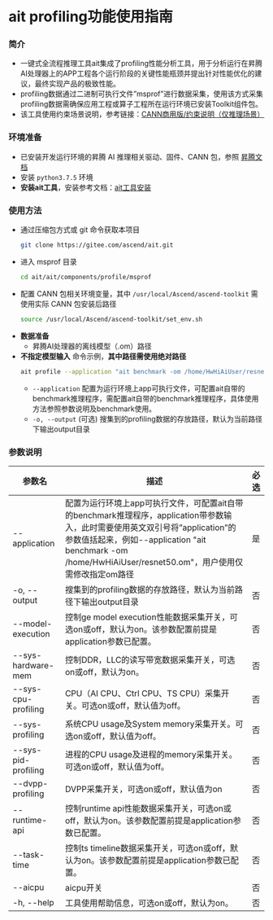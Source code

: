 # ait profiling功能使用指南

### 简介
- 一键式全流程推理工具ait集成了profiling性能分析工具，用于分析运行在昇腾AI处理器上的APP工程各个运行阶段的关键性能瓶颈并提出针对性能优化的建议，最终实现产品的极致性能。
- profiling数据通过二进制可执行文件”msprof”进行数据采集，使用该方式采集profiling数据需确保应用工程或算子工程所在运行环境已安装Toolkit组件包。
- 该工具使用约束场景说明，参考链接：[CANN商用版/约束说明（仅推理场景）](https://www.hiascend.com/document/detail/zh/canncommercial/60RC1/devtools/auxiliarydevtool/atlasaccuracy_16_0035.html)

### 环境准备
- 已安装开发运行环境的昇腾 AI 推理相关驱动、固件、CANN 包，参照 [昇腾文档](https://www.hiascend.com/zh/document)
- 安装 `python3.7.5` 环境
- **安装ait工具**，安装参考文档：[ait工具安装](https://gitee.com/ascend/ait/blob/master/ait/docs/install/README.md)

### 使用方法
- 通过压缩包方式或 git 命令获取本项目
  ```sh
  git clone https://gitee.com/ascend/ait.git
  ```
- 进入 msprof 目录
  ```sh
  cd ait/ait/components/profile/msprof
  ```
- 配置 CANN 包相关环境变量，其中 `/usr/local/Ascend/ascend-toolkit` 需使用实际 CANN 包安装后路径
  ```sh
  source /usr/local/Ascend/ascend-toolkit/set_env.sh
  ```
- **数据准备**
  - 昇腾AI处理器的离线模型（.om）路径
- **不指定模型输入** 命令示例，**其中路径需使用绝对路径**
  ```sh
  ait profile --application "ait benchmark -om /home/HwHiAiUser/resnet101_bs1.om" --output  /home/HwHiAiUser/result
  ```
  - `--application` 配置为运行环境上app可执行文件，可配置ait自带的benchmark推理程序，需配置ait自带的benchmark推理程序，具体使用方法参照参数说明及benchmark使用。
  - `-o, --output` (可选) 搜集到的profiling数据的存放路径，默认为当前路径下输出output目录

### 参数说明

  | 参数名                    | 描述                                       | 必选   |
  | ------------------------ | ---------------------------------------- | ---- |
  | --application            | 配置为运行环境上app可执行文件，可配置ait自带的benchmark推理程序，application带参数输入，此时需要使用英文双引号将”application”的参数值括起来，例如--application "ait benchmark -om /home/HwHiAiUser/resnet50.om"，用户使用仅需修改指定om路径 | 是    |
  | -o, --output             | 搜集到的profiling数据的存放路径，默认为当前路径下输出output目录                                                                | 否    |
  | --model-execution        | 控制ge model execution性能数据采集开关，可选on或off，默认为on。该参数配置前提是application参数已配置。 | 否    |
  | --sys-hardware-mem       | 控制DDR，LLC的读写带宽数据采集开关，可选on或off，默认为on。 | 否    |
  | --sys-cpu-profiling      | CPU（AI CPU、Ctrl CPU、TS CPU）采集开关。可选on或off，默认值为off。                           | 否    |
  | --sys-profiling          | 系统CPU usage及System memory采集开关。可选on或off，默认值为off。 | 否    |
  | --sys-pid-profiling      | 进程的CPU usage及进程的memory采集开关。可选on或off，默认值为off。 | 否    |
  | --dvpp-profiling         | DVPP采集开关，可选on或off，默认值为on | 否    |
  | --runtime-api            | 控制runtime api性能数据采集开关，可选on或off，默认为on。该参数配置前提是application参数已配置。 | 否    |
  | --task-time              | 控制ts timeline数据采集开关，可选on或off，默认为on。该参数配置前提是application参数已配置。 | 否    |
  | --aicpu                  | aicpu开关 | 否  |
  | -h, --help               | 工具使用帮助信息，可选on或off，默认为on。               | 否  |

